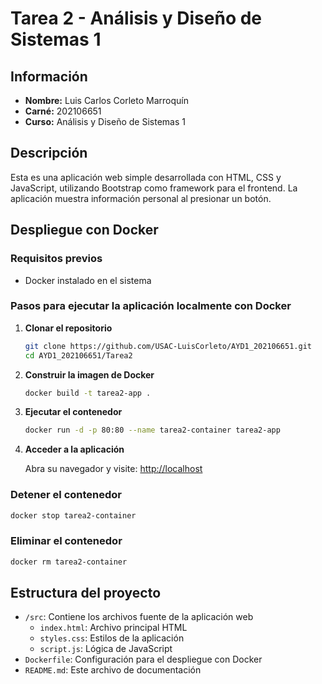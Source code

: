 # Tarea 2 - Análisis y Diseño de Sistemas 1

## Información
- **Nombre:** Luis Carlos Corleto Marroquín
- **Carné:** 202106651
- **Curso:** Análisis y Diseño de Sistemas 1

## Descripción
Esta es una aplicación web simple desarrollada con HTML, CSS y JavaScript, utilizando Bootstrap como framework para el frontend. La aplicación muestra información personal al presionar un botón.

## Despliegue con Docker

### Requisitos previos
- Docker instalado en el sistema

### Pasos para ejecutar la aplicación localmente con Docker

1. **Clonar el repositorio**
   ```bash
   git clone https://github.com/USAC-LuisCorleto/AYD1_202106651.git
   cd AYD1_202106651/Tarea2
   ```

2. **Construir la imagen de Docker**
   ```bash
   docker build -t tarea2-app .
   ```

3. **Ejecutar el contenedor**
   ```bash
   docker run -d -p 80:80 --name tarea2-container tarea2-app
   ```

4. **Acceder a la aplicación**
   
   Abra su navegador y visite: [http://localhost](http://localhost)

### Detener el contenedor
```bash
docker stop tarea2-container
```

### Eliminar el contenedor
```bash
docker rm tarea2-container
```

## Estructura del proyecto
- `/src`: Contiene los archivos fuente de la aplicación web
  - `index.html`: Archivo principal HTML
  - `styles.css`: Estilos de la aplicación
  - `script.js`: Lógica de JavaScript
- `Dockerfile`: Configuración para el despliegue con Docker
- `README.md`: Este archivo de documentación